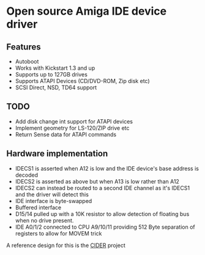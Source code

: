 # Open source Amiga IDE device driver

## Features
* Autoboot
* Works with Kickstart 1.3 and up
* Supports up to 127GB drives
* Supports ATAPI Devices (CD/DVD-ROM, Zip disk etc)
* SCSI Direct, NSD, TD64 support

## TODO
* Add disk change int support for ATAPI devices
* Implement geometry for LS-120/ZIP drive etc
* Return Sense data for ATAPI commands

## Hardware implementation
* IDECS1 is asserted when A12 is low and the IDE device's base address is decoded
* IDECS2 is asserted as above but when A13 is low rather than A12
* IDECS2 can instead be routed to a second IDE channel as it's IDECS1 and the driver will detect this
* IDE interface is byte-swapped
* Buffered interface
* D15/14 pulled up with a 10K resistor to allow detection of floating bus when no drive present.
* IDE A0/1/2 connected to CPU A9/10/11 providing 512 Byte separation of registers to allow for MOVEM trick

A reference design for this is the [CIDER](https://github.com/LIV2/CIDER) project